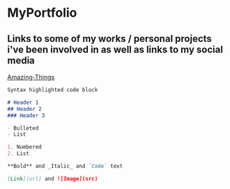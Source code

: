 # MyPortfolio
<h2>Links to some of my works / personal projects i've been involved in as well as links to my social media</h2>

<a href="https://collinson165.github.io/Amazing-Things/public" target="_blank">Amazing-Things</a>


```markdown
Syntax highlighted code block

# Header 1
## Header 2
### Header 3

- Bulleted
- List

1. Numbered
2. List

**Bold** and _Italic_ and `Code` text

[Link](url) and ![Image](src)
```



 


